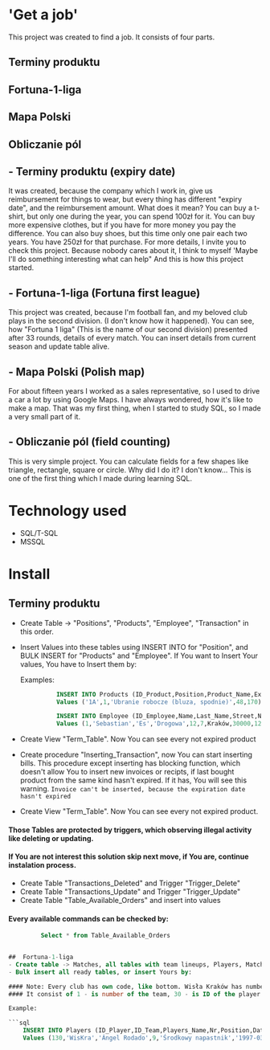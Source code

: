 # 'Get a job'
This project was created to find a job.
It consists of four parts.

## Terminy produktu
## Fortuna-1-liga
## Mapa Polski
## Obliczanie pól

## - Terminy produktu (expiry date) 
It was created, because the company which I work in, give us reimbursement for things to wear,
but every thing has different "expiry date", and the reimbursement amount.
What does it mean? 
You can buy a t-shirt, but only one during the year, you can spend 100zł for it.
You can buy more expensive clothes, but if you have for more money you pay the difference.
You can also buy shoes, but this time only one pair each two years. You have 250zł for that purchase.
For more details, I invite you to check this project.
Because nobody cares about it, I think to myself 'Maybe I'll do something interesting what can help"
And this is how this project started.

## - Fortuna-1-liga (Fortuna first league)
This project was created, because I'm football fan, and my beloved club plays in the second division. (I don't know how it happened).
You can see, how "Fortuna 1 liga" (This is the name of our second division) presented after 33 rounds, details of every match.
You can insert details from current season and update table alive.

## - Mapa Polski (Polish map)
For about fifteen years I worked as a sales representative, so I used to drive a car a lot by using Google Maps.
I have always wondered, how it's like to make a map.
That was my first thing, when I started to study SQL, so I made a very small part of it.

## - Obliczanie pól (field counting)
This is very simple project.
You can calculate fields for a few shapes like triangle, rectangle, square or circle.
Why did I do it? I don't know... This is one of the first thing which I made during learning SQL.

#  Technology used
- SQL/T-SQL
- MSSQL

#  Install

##  Terminy produktu
- Create Table -> "Positions", "Products", "Employee", "Transaction" in this order.
- Insert Values into these tables using INSERT INTO for "Position", and BULK INSERT for "Products" and "Employee".
  If You want to Insert Your values, You have to Insert them by:

  Examples:

   ```sql
             INSERT INTO Products (ID_Product,Position,Product_Name,Expiry_Date,Refund_Amount)
             Values ('1A',1,'Ubranie robocze (bluza, spodnie)',48,170)

             INSERT INTO Employee (ID_Employee,Name,Last_Name,Street,Nr_Building,Nr_Apartment,City,Zip,PESEL,Phone,Sex,ID_Position)
             Values (1,'Sebastian','Es','Drogowa',12,7,Kraków,30000,12345678900,790000000,'M',1)


- Create View "Term_Table". Now You can see every not expired product
- Create procedure "Inserting_Transaction", now You can start inserting bills.
  This procedure except inserting has blocking function, which doesn't allow You to insert new invoices or recipts,
  if last bought product from the same kind hasn't expired. If it has, You will see this warning.
         `Invoice can't be inserted, because the expiration date hasn't expired`
   
- Create View "Term_Table". Now You can see every not expired product.

#### Those Tables are protected by triggers, which observing illegal activity like deleting or updating.
#### If You are not interest this solution skip next move, if You are, continue instalation process.
- Create Table "Transactions_Deleted" and Trigger "Trigger_Delete"
- Create Table "Transactions_Update" and Trigger "Trigger_Update"
- Create Table "Table_Available_Orders" and insert into values

#### Every available commands can be checked by:
  ```sql
           Select * from Table_Available_Orders


##  Fortuna-1-liga
- Create table -> Matches, all tables with team lineups, Players, Match_Details in this order
- Bulk insert all ready tables, or insert Yours by:

#### Note: Every club has own code, like bottom. Wisła Kraków has numbers between 100 and 199.
#### It consist of 1 - is number of the team, 30 - is ID of the player (not on a T-shirt) in this team.

  Example:
  
  ```sql
      INSERT INTO Players (ID_Player,ID_Team,Players_Name,Nr,Position,Date_Of_Birth)
      Values (130,'WisKra','Ángel Rodado',9,'Środkowy napastnik','1997-03-07')


